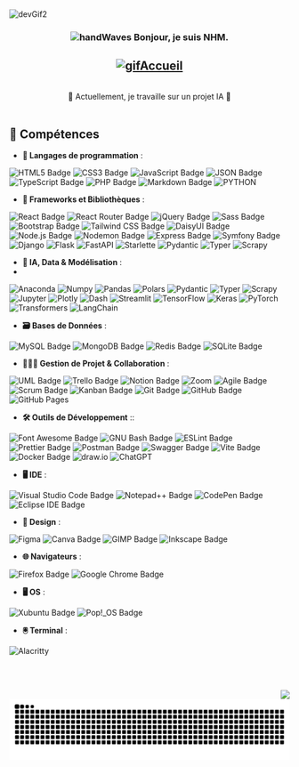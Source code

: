 <img src="https://cdn.dribbble.com/users/1233499/screenshots/3850691/web-development.gif" alt="devGif2" align="center" width="1000" height="640" loading="eager">

<h3 align="center">
  <img src="https://media.giphy.com/media/hvRJCLFzcasrR4ia7z/giphy.gif" width="28" alt="handWaves"> 
  Bonjour, je suis NHM.
</h3>

<h2 align="center">
  <a href="https://git.io/typing-svg">
    <img src="https://readme-typing-svg.herokuapp.com?font=Fira+Code&duration=3000&pause=1000&center=true&vCenter=true&multiline=true&random=false&width=800&height=100&lines=Bienvenue+sur+mon+profil+GitHub+!;" alt="gifAccueil">
  </a>
</h2>
<br/>
<div align="center">🔭 Actuellement, je travaille sur un projet IA 🌱</div> 
<br/>


## 🔧 Compétences


- **💬 Langages de programmation** :

![HTML5 Badge](https://img.shields.io/badge/HTML5-E34F26?logo=html5&logoColor=fff&style=for-the-badge) ![CSS3 Badge](https://img.shields.io/badge/CSS3-1572B6?logo=css3&logoColor=fff&style=for-the-badge) ![JavaScript Badge](https://img.shields.io/badge/JavaScript-F7DF1E?logo=javascript&logoColor=000&style=for-the-badge) ![JSON Badge](https://img.shields.io/badge/JSON-000?logo=json&logoColor=fff&style=for-the-badge) ![TypeScript Badge](https://img.shields.io/badge/TypeScript-3178C6?logo=typescript&logoColor=fff&style=for-the-badge) ![PHP Badge](https://img.shields.io/badge/PHP-777BB4?logo=php&logoColor=fff&style=for-the-badge) ![Markdown Badge](https://img.shields.io/badge/Markdown-000?logo=markdown&logoColor=fff&style=for-the-badge) ![PYTHON](https://img.shields.io/badge/python-3670A0?style=for-the-badge&logo=python&logoColor=ffdd54)


- **🧩 Frameworks et Bibliothèques** :

![React Badge](https://img.shields.io/badge/React-61DAFB?logo=react&logoColor=000&style=for-the-badge) ![React Router Badge](https://img.shields.io/badge/React%20Router-CA4245?logo=reactrouter&logoColor=fff&style=for-the-badge) ![jQuery Badge](https://img.shields.io/badge/jQuery-0769AD?logo=jquery&logoColor=fff&style=for-the-badge) ![Sass Badge](https://img.shields.io/badge/Sass-C69?logo=sass&logoColor=fff&style=for-the-badge) ![Bootstrap Badge](https://img.shields.io/badge/Bootstrap-7952B3?logo=bootstrap&logoColor=fff&style=for-the-badge) ![Tailwind CSS Badge](https://img.shields.io/badge/Tailwind%20CSS-06B6D4?logo=tailwindcss&logoColor=fff&style=for-the-badge) ![DaisyUI Badge](https://img.shields.io/badge/DaisyUI-1AD1A5?logo=daisyui&logoColor=fff&style=for-the-badge) ![Node.js Badge](https://img.shields.io/badge/Node.js-5FA04E?logo=nodedotjs&logoColor=fff&style=for-the-badge) ![Nodemon Badge](https://img.shields.io/badge/Nodemon-76D04B?logo=nodemon&logoColor=fff&style=for-the-badge) ![Express Badge](https://img.shields.io/badge/Express-000?logo=express&logoColor=fff&style=for-the-badge) ![Symfony Badge](https://img.shields.io/badge/Symfony-000?logo=symfony&logoColor=fff&style=for-the-badge) ![Django](https://img.shields.io/badge/Django-092E20?logo=django&logoColor=white&style=for-the-badge) ![Flask](https://img.shields.io/badge/Flask-000000?logo=flask&logoColor=white&style=for-the-badge) ![FastAPI](https://img.shields.io/badge/FastAPI-009688?logo=fastapi&logoColor=white&style=for-the-badge) ![Starlette](https://img.shields.io/badge/Starlette-20232A?style=for-the-badge&logo=python&logoColor=white) ![Pydantic](https://img.shields.io/badge/Pydantic-0984e3?style=for-the-badge&logo=python&logoColor=white) ![Typer](https://img.shields.io/badge/Typer-2f3542?style=for-the-badge&logo=python&logoColor=white) ![Scrapy](https://img.shields.io/badge/Scrapy-9e1c25?style=for-the-badge&logo=scrapy&logoColor=white)


- **🧠 IA, Data & Modélisation** :
- 
![Anaconda](https://img.shields.io/badge/-Anaconda-44A833?style=for-the-badge&logo=anaconda&logoColor=white) ![Numpy](https://img.shields.io/badge/-Numpy-013243?style=for-the-badge&logo=numpy&logoColor=white) ![Pandas](https://img.shields.io/badge/-Pandas-150458?style=for-the-badge&logo=pandas&logoColor=white) ![Polars](https://img.shields.io/badge/-Polars-0A2540?style=for-the-badge&logo=polars&logoColor=white) ![Pydantic](https://img.shields.io/badge/-Pydantic-0984e3?style=for-the-badge&logo=python&logoColor=white) ![Typer](https://img.shields.io/badge/-Typer-2f3542?style=for-the-badge&logo=python&logoColor=white) ![Scrapy](https://img.shields.io/badge/-Scrapy-9e1c25?style=for-the-badge&logo=scrapy&logoColor=white) ![Jupyter](https://img.shields.io/badge/-Jupyter-F37626?style=for-the-badge&logo=jupyter&logoColor=white) ![Plotly](https://img.shields.io/badge/-Plotly-3F4F75?style=for-the-badge&logo=plotly&logoColor=white) ![Dash](https://img.shields.io/badge/-Dash-000000?style=for-the-badge&logo=plotly&logoColor=white) ![Streamlit](https://img.shields.io/badge/-Streamlit-FF4B4B?style=for-the-badge&logo=streamlit&logoColor=white) ![TensorFlow](https://img.shields.io/badge/-TensorFlow-FF6F00?style=for-the-badge&logo=tensorflow&logoColor=white) ![Keras](https://img.shields.io/badge/-Keras-D00000?style=for-the-badge&logo=keras&logoColor=white) ![PyTorch](https://img.shields.io/badge/-PyTorch-EE4C2C?style=for-the-badge&logo=pytorch&logoColor=white) ![Transformers](https://img.shields.io/badge/-Transformers-FFCC00?style=for-the-badge&logo=huggingface&logoColor=black) ![LangChain](https://img.shields.io/badge/-LangChain-2E7D32?style=for-the-badge&logo=python&logoColor=white)


- **🗃️ Bases de Données** :

![MySQL Badge](https://img.shields.io/badge/MySQL-4479A1?logo=mysql&logoColor=fff&style=for-the-badge) ![MongoDB Badge](https://img.shields.io/badge/MongoDB-47A248?logo=mongodb&logoColor=fff&style=for-the-badge) ![Redis Badge](https://img.shields.io/badge/Redis-FF4438?logo=redis&logoColor=fff&style=for-the-badge) ![SQLite Badge](https://img.shields.io/badge/SQLite-003B57?logo=sqlite&logoColor=fff&style=for-the-badge)


- **🧑‍🤝‍🧑 Gestion de Projet & Collaboration** :

![UML Badge](https://img.shields.io/badge/UML-FABD14?logo=uml&logoColor=000&style=for-the-badge) ![Trello Badge](https://img.shields.io/badge/Trello-0052CC?logo=trello&logoColor=fff&style=for-the-badge) ![Notion Badge](https://img.shields.io/badge/Notion-000?logo=notion&logoColor=fff&style=for-the-badge) ![Zoom](https://img.shields.io/badge/Zoom-2D8CFF?logo=zoom&style=for-the-badge) ![Agile Badge](https://img.shields.io/badge/Agile-5C2D91?logo=agile&logoColor=white0&style=for-the-badge) ![Scrum Badge](https://img.shields.io/badge/Scrum-47A248?logo=scrum&logoColor=white0&style=for-the-badge) ![Kanban Badge](https://img.shields.io/badge/Kanban-F44B21?logo=kanban&logoColor=white0&style=for-the-badge) ![Git Badge](https://img.shields.io/badge/Git-F05032?logo=git&logoColor=fff&style=for-the-badge) ![GitHub Badge](https://img.shields.io/badge/GitHub-181717?logo=github&logoColor=fff&style=for-the-badge) ![GitHub Pages](https://img.shields.io/badge/GitHub%20Pages-121013?logo=github&logoColor=white&style=for-the-badge)



- **🛠️ Outils de Développement** ::

![Font Awesome Badge](https://img.shields.io/badge/Font%20Awesome-538DD7?logo=fontawesome&logoColor=fff&style=for-the-badge) ![GNU Bash Badge](https://img.shields.io/badge/GNU%20Bash-4EAA25?logo=gnubash&logoColor=fff&style=for-the-badge) ![ESLint Badge](https://img.shields.io/badge/ESLint-4B32C3?logo=eslint&logoColor=fff&style=for-the-badge) ![Prettier Badge](https://img.shields.io/badge/Prettier-F7B93E?logo=prettier&logoColor=fff&style=for-the-badge) ![Postman Badge](https://img.shields.io/badge/Postman-FF6C37?logo=postman&logoColor=fff&style=for-the-badge) ![Swagger Badge](https://img.shields.io/badge/Swagger-85EA2D?logo=swagger&logoColor=000&style=for-the-badge) ![Vite Badge](https://img.shields.io/badge/Vite-646CFF?logo=vite&logoColor=fff&style=for-the-badge) ![Docker Badge](https://img.shields.io/badge/Docker-2496ED?logo=docker&logoColor=fff&style=for-the-badge) ![draw.io](https://img.shields.io/badge/draw.io-4A90E2?logo=draw.io&style=for-the-badge) ![ChatGPT](https://img.shields.io/badge/ChatGPT-74aa9c?logo=openai&style=for-the-badge)


- **🖥️ IDE** :

![Visual Studio Code Badge](https://img.shields.io/badge/Visual%20Studio%20Code-5C2D91?logo=visualstudiocode&logoColor=white0&style=for-the-badge) ![Notepad++ Badge](https://img.shields.io/badge/Notepad%2B%2B-90E59A?logo=notepadplusplus&logoColor=000&style=for-the-badge) ![CodePen Badge](https://img.shields.io/badge/CodePen-000?logo=codepen&logoColor=fff&style=for-the-badge) ![Eclipse IDE Badge](https://img.shields.io/badge/Eclipse%20IDE-2C2255?style=for-the-badge&logo=eclipseide&logoColor=white)


- **🎨 Design** :

![Figma](https://img.shields.io/badge/Figma-F24E1E?logo=figma&logoColor=white&style=for-the-badge) ![Canva Badge](https://img.shields.io/badge/Canva-00C4CC?logo=canva&logoColor=fff&style=for-the-badge) ![GIMP Badge](https://img.shields.io/badge/GIMP-5C5543?logo=gimp&logoColor=fff&style=for-the-badge) ![Inkscape Badge](https://img.shields.io/badge/Inkscape-000?logo=inkscape&logoColor=fff&style=for-the-badge)


- **🌐 Navigateurs** :

![Firefox Badge](https://img.shields.io/badge/Firefox-FF7139?logo=firefox&logoColor=fff&style=for-the-badge) ![Google Chrome Badge](https://img.shields.io/badge/Google%20Chrome-4285F4?logo=googlechrome&logoColor=fff&style=for-the-badge)


- **🖥️ OS** :

![Xubuntu Badge](https://img.shields.io/badge/Xubuntu-04A?logo=xubuntu&logoColor=fff&style=for-the-badge) ![Pop!_OS Badge](https://img.shields.io/badge/Pop!__OS-48B9C7?logo=popos&logoColor=fff&style=for-the-badge)


- **🖲️ Terminal** :

![Alacritty](https://img.shields.io/badge/Alacritty-F46D01?logo=alacritty&logoColor=fff&style=for-the-badge)


<br/><br/>

<img src="https://img.shields.io/badge/Made%20with-Markdown-1f425f.svg" align="right">

![Snake animation](https://github.com/nhmdev03/nhmdev03/blob/output/github-contribution-grid-snake.svg)
